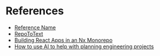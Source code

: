 # References

- [Reference Name](https://example.com)
- [RepoToText](https://github.com/GeekyGhost/RepoToText)
- [Building React Apps in an Nx Monorepo](https://nx.dev/getting-started/tutorials/react-monorepo-tutorial)
- [How to use AI to help with planning engineering projects](https://open.substack.com/pub/gregorojstersek/p/how-to-use-ai-to-help-with-planning?r=18si6&utm_medium=ios)
